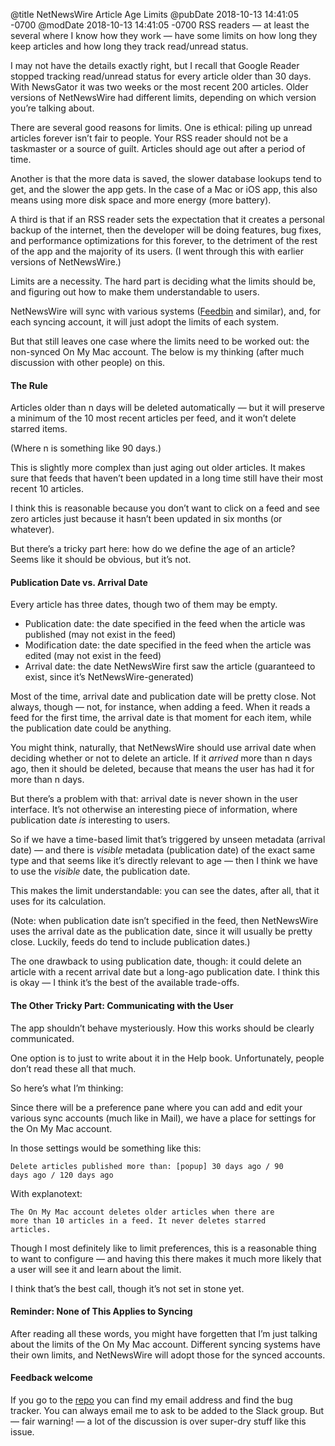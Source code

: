 @title NetNewsWire Article Age Limits
@pubDate 2018-10-13 14:41:05 -0700
@modDate 2018-10-13 14:41:05 -0700
RSS readers — at least the several where I know how they work — have some limits on how long they keep articles and how long they track read/unread status.

I may not have the details exactly right, but I recall that Google Reader stopped tracking read/unread status for every article older than 30 days. With NewsGator it was two weeks or the most recent 200 articles. Older versions of NetNewsWire had different limits, depending on which version you’re talking about.

There are several good reasons for limits. One is ethical: piling up unread articles forever isn’t fair to people. Your RSS reader should not be a taskmaster or a source of guilt. Articles should age out after a period of time.

Another is that the more data is saved, the slower database lookups tend to get, and the slower the app gets. In the case of a Mac or iOS app, this also means using more disk space and more energy (more battery).

A third is that if an RSS reader sets the expectation that it creates a personal backup of the internet, then the developer will be doing features, bug fixes, and performance optimizations for this forever, to the detriment of the rest of the app and the majority of its users. (I went through this with earlier versions of NetNewsWire.)

Limits are a necessity. The hard part is deciding what the limits should be, and figuring out how to make them understandable to users.

NetNewsWire will sync with various systems ([Feedbin](https://feedbin.com/) and similar), and, for each syncing account, it will just adopt the limits of each system.

But that still leaves one case where the limits need to be worked out: the non-synced On My Mac account. The below is my thinking (after much discussion with other people) on this.

#### The Rule

Articles older than n days will be deleted automatically — but it will preserve a minimum of the 10 most recent articles per feed, and it won’t delete starred items.

(Where n is something like 90 days.)

This is slightly more complex than just aging out older articles. It makes sure that feeds that haven’t been updated in a long time still have their most recent 10 articles.

I think this is reasonable because you don’t want to click on a feed and see zero articles just because it hasn’t been updated in six months (or whatever).

But there’s a tricky part here: how do we define the age of an article? Seems like it should be obvious, but it’s not.

#### Publication Date vs. Arrival Date

Every article has three dates, though two of them may be empty.

* Publication date: the date specified in the feed when the article was published (may not exist in the feed)
* Modification date: the date specified in the feed when the article was edited (may not exist in the feed)
* Arrival date: the date NetNewsWire first saw the article (guaranteed to exist, since it’s NetNewsWire-generated)

Most of the time, arrival date and publication date will be pretty close. Not always, though — not, for instance, when adding a feed. When it reads a feed for the first time, the arrival date is that moment for each item, while the publication date could be anything.

You might think, naturally, that NetNewsWire should use arrival date when deciding whether or not to delete an article. If it *arrived* more than n days ago, then it should be deleted, because that means the user has had it for more than n days.

But there’s a problem with that: arrival date is never shown in the user interface. It’s not otherwise an interesting piece of information, where publication date *is* interesting to users.

So if we have a time-based limit that’s triggered by unseen metadata (arrival date) — and there is *visible* metadata (publication date) of the exact same type and that seems like it’s directly relevant to age — then I think we have to use the *visible* date, the publication date.

This makes the limit understandable: you can see the dates, after all, that it uses for its calculation.

(Note: when publication date isn’t specified in the feed, then NetNewsWire uses the arrival date as the publication date, since it will usually be pretty close. Luckily, feeds do tend to include publication dates.)

The one drawback to using publication date, though: it could delete an article with a recent arrival date but a long-ago publication date. I think this is okay — I think it’s the best of the available trade-offs.

#### The Other Tricky Part: Communicating with the User

The app shouldn’t behave mysteriously. How this works should be clearly communicated.

One option is to just to write about it in the Help book. Unfortunately, people don’t read these all that much.

So here’s what I’m thinking:

Since there will be a preference pane where you can add and edit your various sync accounts (much like in Mail), we have a place for settings for the On My Mac account.

In those settings would be something like this:

<code>Delete articles published more than: [popup] 30 days ago / 90 days ago / 120 days ago</code>

With explanotext:

<code>The On My Mac account deletes older articles when there are more than 10 articles in a feed. It never deletes starred articles.</code>

Though I most definitely like to limit preferences, this is a reasonable thing to want to configure — and having this there makes it much more likely that a user will see it and learn about the limit.

I think that’s the best call, though it’s not set in stone yet.

#### Reminder: None of This Applies to Syncing

After reading all these words, you might have forgetten that I’m just talking about the limits of the On My Mac account. Different syncing systems have their own limits, and NetNewsWire will adopt those for the synced accounts.

#### Feedback welcome

If you go to the [repo](https://github.com/brentsimmons/NetNewsWire) you can find my email address and find the bug tracker. You can always email me to ask to be added to the Slack group. But — fair warning! — a lot of the discussion is over super-dry stuff like this issue.
